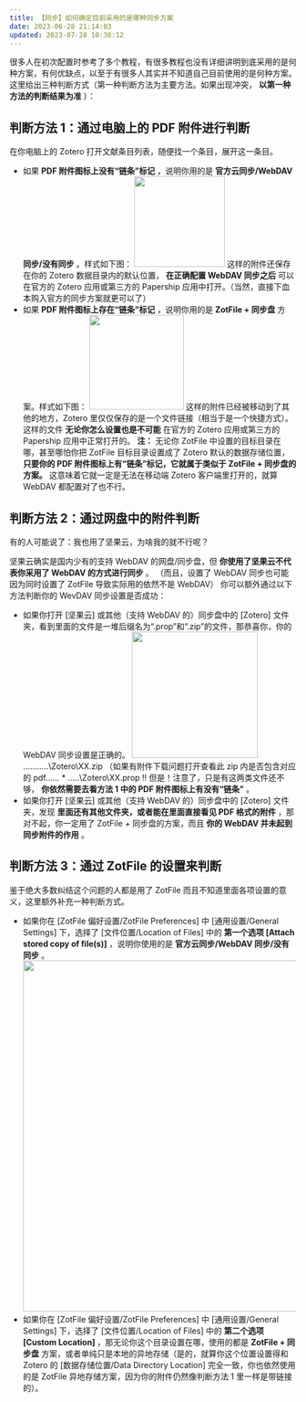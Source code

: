 ```yaml
---
title: 【同步】如何确定目前采用的是哪种同步方案
date: 2023-06-28 21:14:03
updated: 2023-07-28 10:38:12
---
```


很多人在初次配置时参考了多个教程，有很多教程也没有详细讲明到底采用的是何种方案，有何优缺点，以至于有很多人其实并不知道自己目前使用的是何种方案。这里给出三种判断方式（第一种判断方法为主要方法。如果出现冲突， **以第一种方法的判断结果为准** ）：

## 判断方法 1：通过电脑上的 PDF 附件进行判断

在你电脑上的 Zotero 打开文献条目列表，随便找一个条目，展开这一条目。

- 如果 **PDF 附件图标上没有“链条”标记** ，说明你用的是 **官方云同步/WebDAV 同步/没有同步** 。样式如下图：
  <img src="https://cdn.nlark.com/yuque/0/2022/png/32594373/1663154484312-e2a58383-4e07-4f9b-90d7-6fe80d6ff353.png" width="159" id="u8fff54fd" class="ne-image">
  这样的附件还保存在你的 Zotero 数据目录内的默认位置， **在正确配置 WebDAV 同步之后** 可以在官方的 Zotero 应用或第三方的 Papership 应用中打开。（当然，直接下血本购入官方的同步方案就更可以了）
- 如果 **PDF 附件图标上存在“链条”标记** ，说明你用的是 **ZotFile + 同步盘** 方案。样式如下图：
  <img src="https://cdn.nlark.com/yuque/0/2022/png/32594373/1663154484318-ce418378-7873-4f3e-82f3-098b3ee720bd.png" width="166" id="u07779ae3" class="ne-image">
  这样的附件已经被移动到了其他的地方，Zotero 里仅仅保存的是一个文件链接（相当于是一个快捷方式）。这样的文件 **无论你怎么设置也是不可能** 在官方的 Zotero 应用或第三方的 Papership 应用中正常打开的。
  **注：** 无论你 ZotFile 中设置的目标目录在哪，甚至哪怕你把 ZotFile 目标目录设置成了 Zotero 默认的数据存储位置， **只要你的 PDF 附件图标上有“链条”标记，它就属于类似于 ZotFile + 同步盘的方案。** 这意味着它就一定是无法在移动端 Zotero 客户端里打开的，就算 WebDAV 都配置对了也不行。

## 判断方法 2：通过网盘中的附件判断

有的人可能说了：我也用了坚果云，为啥我的就不行呢？

坚果云确实是国内少有的支持 WebDAV 的网盘/同步盘，但 **你使用了坚果云不代表你采用了 WebDAV 的方式进行同步** 。
（而且，设置了 WebDAV 同步也可能因为同时设置了 ZotFile 导致实际用的依然不是 WebDAV）
你可以额外通过以下方法判断你的 WevDAV 同步设置是否成功：

- 如果你打开 \[坚果云\] 或其他（支持 WebDAV 的）同步盘中的 \[Zotero\] 文件夹，看到里面的文件是一堆后缀名为“.prop”和“.zip”的文件，那恭喜你，你的 WebDAV 同步设置是正确的。
  <img src="https://cdn.nlark.com/yuque/0/2022/png/32594373/1663154485208-a903534b-8ccb-4780-bc60-e3206fa9596e.png" width="221" id="u9f029d45" class="ne-image">
  …….....\\Zotero\\XX.zip （如果有附件下载问题打开查看此 zip 内是否包含对应的 pdf…… \* .....\\Zotero\\XX.prop
  ‼️ 但是！注意了，只是有这两类文件还不够， **你依然需要去看方法 1 中的 PDF 附件图标上有没有“链条”** 。
- 如果你打开 \[坚果云\] 或其他（支持 WebDAV 的）同步盘中的 \[Zotero\] 文件夹，发现 **里面还有其他文件夹，或者能在里面直接看见 PDF 格式的附件** ，那对不起，你一定用了 ZotFile + 同步盘的方案，而且 **你的 WebDAV 并未起到同步附件的作用** 。

## 判断方法 3：通过 ZotFile 的设置来判断

鉴于绝大多数纠结这个问题的人都是用了 ZotFile 而且不知道里面各项设置的意义，这里额外补充一种判断方式。

- 如果你在 \[ZotFile 偏好设置/ZotFile Preferences\] 中 \[通用设置/General Settings\] 下，选择了 \[文件位置/Location of Files\] 中的 **第一个选项 \[Attach stored copy of file(s)\]** ，说明你使用的是 **官方云同步/WebDAV 同步/没有同步** 。
  <img src="https://cdn.nlark.com/yuque/0/2022/png/32594373/1663154485151-341cc756-be4f-4c41-923e-1b1234529d42.png" width="615" id="u5b5c584a" class="ne-image">
- 如果你在 \[ZotFile 偏好设置/ZotFile Preferences\] 中 \[通用设置/General Settings\] 下，选择了 \[文件位置/Location of Files\] 中的 **第二个选项 \[Custom Location\]** ，那无论你这个目录设置在哪，使用的都是 **ZotFile + 同步盘** 方案，或者单纯只是本地的异地存储（是的，就算你这个位置设置得和 Zotero 的 \[数据存储位置/Data Directory Location\] 完全一致，你也依然使用的是 ZotFile 异地存储方案，因为你的附件仍然像判断方法 1 里一样是带链接的）。

